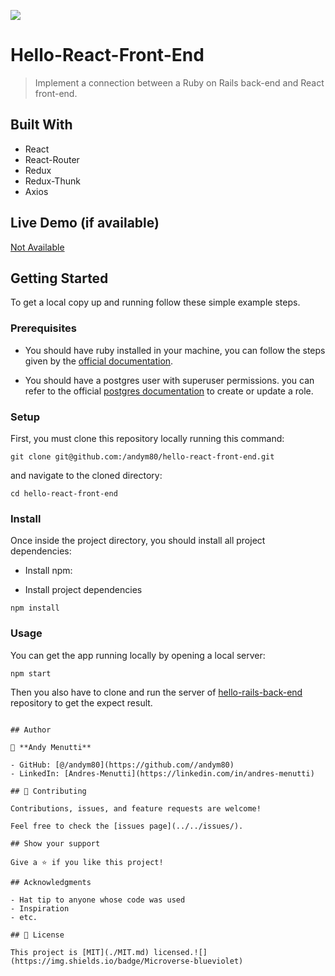 ![](https://img.shields.io/badge/Microverse-blueviolet)

# Hello-React-Front-End

> Implement a connection between a Ruby on Rails back-end and React front-end.


## Built With

- React
- React-Router
- Redux
- Redux-Thunk
- Axios



## Live Demo (if available)

[Not Available](https://livedemo.com)


## Getting Started

To get a local copy up and running follow these simple example steps.

### Prerequisites

- You should have ruby installed in your machine, you can follow the steps given by the [official documentation](https://www.ruby-lang.org/en/documentation/installation/).

- You should have a postgres user with superuser permissions. you can refer to the official [postgres documentation](https://www.postgresql.org/docs/current/role-attributes.html#:~:text=To%20create%20a%20new%20database,that%20is%20already%20a%20superuser.&text=A%20role%20must%20be%20explicitly,use%20CREATE%20ROLE%20name%20CREATEDB%20.) to create or update a role.

### Setup

First, you must clone this repository locally running this command:

```
git clone git@github.com:/andym80/hello-react-front-end.git
```

and navigate to the cloned directory:

```
cd hello-react-front-end
```

### Install

Once inside the project directory, you should install all project dependencies:

- Install npm:

- Install project dependencies

```
npm install
```

### Usage

You can get the app running locally by opening a local server:

```
npm start
```
Then you also have to clone and run the server of [hello-rails-back-end](https://github.com//andym80/hello-rails-back-end) repository to get the expect result.
```

## Author

👤 **Andy Menutti**

- GitHub: [@/andym80](https://github.com//andym80)
- LinkedIn: [Andres-Menutti](https://linkedin.com/in/andres-menutti)

## 🤝 Contributing

Contributions, issues, and feature requests are welcome!

Feel free to check the [issues page](../../issues/).

## Show your support

Give a ⭐️ if you like this project!

## Acknowledgments

- Hat tip to anyone whose code was used
- Inspiration
- etc.

## 📝 License

This project is [MIT](./MIT.md) licensed.![](https://img.shields.io/badge/Microverse-blueviolet)